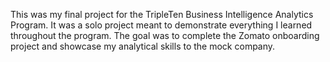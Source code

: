 This was my final project for the TripleTen Business Intelligence Analytics Program. It was a solo project meant to demonstrate everything I learned throughout the program. The goal was to complete the Zomato onboarding project and showcase my analytical skills to the mock company.
